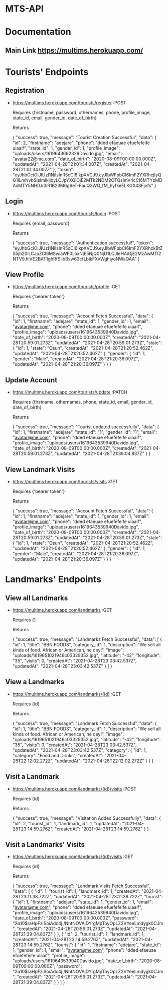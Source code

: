 <!-- # MTS API  -->

# MTS-API

# Documentation

## Main Link https://multims.herokuapp.com/

# Tourists' Endpoints

## Registration

- https://multims.herokuapp.com/tourists/register :POST

  Requires {firstname, password, othernames, phone, profile_image, state_id, email, gender_id, date_of_birth}

  Returns

    {
        "success": true,
        "message": "Tourist Creation Successful",
        "data": {
            "id": 2,
            "firstname": "adejare",
            "phone": "dded efaeuae efuefefeife uiaaif",
            "state_id": 1,
            "gender_id": 1,
            "profile_image": "uploads/users/1619643692329Davido.jpg",
            "email": "avatar22@me.com",
            "date_of_birth": "2020-08-09T00:00:00.000Z",
            "updatedAt": "2021-04-28T21:01:34.007Z",
            "createdAt": "2021-04-28T21:01:34.007Z"
        },
        "token": "eyJhbGciOiJIUzI1NiIsInR5cCI6IkpXVCJ9.eyJlbWFpbCI6ImF2YXRhcjIyQG1lLmNvbSIsImlkIjoyLCJpYXQiOjE2MTk2NDM2OTQsImV4cCI6MTYzMDAxMTY5NH0.k3iR1B23M6g6eT-FauQ3WQ_fM_hyfkeELKGX4SFjvfs"
    }

## Login

- https://multims.herokuapp.com/tourists/login :POST

  Requires {email, password}

  Returns

    {
        "success": true,
        "message": "Authentication successful!",
        "token": "eyJhbGciOiJIUzI1NiIsInR5cCI6IkpXVCJ9.eyJlbWFpbCI6ImF2YXRhckBtZS5jb20iLCJpZCI6MSwiaWF0IjoxNjE5NjQ0NjU1LCJleHAiOjE2MzAwMTI2NTV9.hlVE2BAT1ghRfSiibBsw63cfLbikFXvWghjyoNWaQAA"
    }

## View Profile

- https://multims.herokuapp.com/tourists/profile :GET

  Requires {'bearer token'}

  Returns

    {
        "success": true,
        "message": "Account Fetch Successful",
        "data": {
            "id": 1,
            "firstname": "adejare",
            "state_id": 1,
            "gender_id": 1,
            "email": "avatar@me.com",
            "phone": "dded efaeuae efuefefeife uiaaif",
            "profile_image": "uploads/users/1619643539940Davido.jpg",
            "date_of_birth": "2020-08-09T00:00:00.000Z",
            "createdAt": "2021-04-28T20:59:01.273Z",
            "updatedAt": "2021-04-28T20:59:01.273Z",
            "state": {
                "id": 1,
                "state": "Osun",
                "createdAt": "2021-04-28T21:20:52.462Z",
                "updatedAt": "2021-04-28T21:20:52.462Z"
            },
            "gender": {
                "id": 1,
                "gender": "Male",
                "createdAt": "2021-04-28T21:20:36.097Z",
                "updatedAt": "2021-04-28T21:20:36.097Z"
            }
        }
    }

## Update Account

- https://multims.herokuapp.com/tourists/update :PATCH

  Requires {firstname, othernames, phone, state_id, email, gender_id, date_of_birth}

  Returns

    {
        "success": true,
        "message": "Tourist updated successfully",
        "data": {
            "id": 1,
            "firstname": "adejare",
            "state_id": "1",
            "gender_id": "1",
            "email": "avatar@me.com",
            "phone": "dded efaeuae efuefefeife uiaaif",
            "profile_image": "uploads/users/1619643539940Davido.jpg",
            "date_of_birth": "2020-08-09T00:00:00.000Z",
            "createdAt": "2021-04-28T20:59:01.273Z",
            "updatedAt": "2021-04-28T21:39:04.837Z"
        }
    }

## View Landmark Visits

- https://multims.herokuapp.com/tourists/visits :GET

  Requires {'bearer token'}

  Returns

    {
        "success": true,
        "message": "Account Fetch Successful",
        "data": {
            "id": 1,
            "firstname": "adejare",
            "state_id": 1,
            "gender_id": 1,
            "email": "avatar@me.com",
            "phone": "dded efaeuae efuefefeife uiaaif",
            "profile_image": "uploads/users/1619643539940Davido.jpg",
            "date_of_birth": "2020-08-09T00:00:00.000Z",
            "createdAt": "2021-04-28T20:59:01.273Z",
            "updatedAt": "2021-04-28T20:59:01.273Z",
            "state": {
                "id": 1,
                "state": "Osun",
                "createdAt": "2021-04-28T21:20:52.462Z",
                "updatedAt": "2021-04-28T21:20:52.462Z"
            },
            "gender": {
                "id": 1,
                "gender": "Male",
                "createdAt": "2021-04-28T21:20:36.097Z",
                "updatedAt": "2021-04-28T21:20:36.097Z"
            }
        }
    }



# Landmarks' Endpoints

## View all Landmarks

- https://multims.herokuapp.com/landmarks :GET

  Requires {}

  Returns

    {
        "success": true,
        "message": "Landmarks Fetch Successful",
        "data": [
            {
                "id": 1,
                "title": "BBN FOODS",
                "category_id": 1,
                "description": "We sell all kinds of food. African or American, he dey!",
                "image": "uploads/1619651021946c03329352.jpg",
                "latitude": "-42",
                "longitude": "35",
                "visits": 0,
                "createdAt": "2021-04-28T23:03:42.537Z",
                "updatedAt": "2021-04-28T23:03:42.537Z"
            }
        ]
    }

## View a Landmarks

- https://multims.herokuapp.com/landmarks/{id} :GET

  Requires {id}

  Returns

    {
        "success": true,
        "message": "Landmark Fetch Successful",
        "data": {
            "id": 1,
            "title": "BBN FOODS",
            "category_id": 1,
            "description": "We sell all kinds of food. African or American, he dey!",
            "image": "uploads/1619651021946c03329352.jpg",
            "latitude": "-42",
            "longitude": "35",
            "visits": 0,
            "createdAt": "2021-04-28T23:03:42.537Z",
            "updatedAt": "2021-04-28T23:03:42.537Z",
            "category": {
                "id": 1,
                "category": "Food and Drinks",
                "createdAt": "2021-04-28T22:12:02.272Z",
                "updatedAt": "2021-04-28T22:12:02.272Z"
            }
        }
    }

## Visit a Landmark

- https://multims.herokuapp.com/landmarks/{id}/visits :POST

  Requires {id}

  Returns

    {
        "success": true,
        "message": "Visitation Added Successfully",
        "data": {
            "id": 2,
            "tourist_id": 1,
            "landmark_id": 1,
            "updatedAt": "2021-04-28T23:14:59.276Z",
            "createdAt": "2021-04-28T23:14:59.276Z"
        }
    }

## Visit a Landmarks' Visits

- https://multims.herokuapp.com/landmarks/{id}/visits :GET

  Requires {id}

  Returns

    {
        "success": true,
        "message": "Landmark Visits Fetch Successful",
        "data": [
            {
                "id": 1,
                "tourist_id": 1,
                "landmark_id": 1,
                "createdAt": "2021-04-28T23:11:38.722Z",
                "updatedAt": "2021-04-28T23:11:38.722Z",
                "tourist": {
                    "id": 1,
                    "firstname": "adejare",
                    "state_id": 1,
                    "gender_id": 1,
                    "email": "avatar@me.com",
                    "phone": "dded efaeuae efuefefeife uiaaif",
                    "profile_image": "uploads/users/1619643539940Davido.jpg",
                    "date_of_birth": "2020-08-09T00:00:00.000Z",
                    "password": "$2a$10$raHpFziSoiAdc4j./NhtNOVAjDYrgMpToyOpLZ2VYeeLmdygk0CJm",
                    "createdAt": "2021-04-28T20:59:01.273Z",
                    "updatedAt": "2021-04-28T21:39:04.837Z"
                }
            },
            {
                "id": 2,
                "tourist_id": 1,
                "landmark_id": 1,
                "createdAt": "2021-04-28T23:14:59.276Z",
                "updatedAt": "2021-04-28T23:14:59.276Z",
                "tourist": {
                    "id": 1,
                    "firstname": "adejare",
                    "state_id": 1,
                    "gender_id": 1,
                    "email": "avatar@me.com",
                    "phone": "dded efaeuae efuefefeife uiaaif",
                    "profile_image": "uploads/users/1619643539940Davido.jpg",
                    "date_of_birth": "2020-08-09T00:00:00.000Z",
                    "password": "$2a$10$raHpFziSoiAdc4j./NhtNOVAjDYrgMpToyOpLZ2VYeeLmdygk0CJm",
                    "createdAt": "2021-04-28T20:59:01.273Z",
                    "updatedAt": "2021-04-28T21:39:04.837Z"
                }
            }
        ]
    }